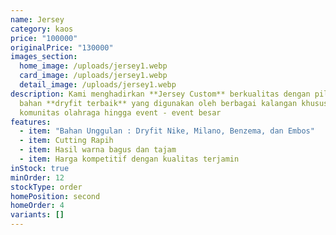 ```yaml
---
name: Jersey
category: kaos
price: "100000"
originalPrice: "130000"
images_section:
  home_image: /uploads/jersey1.webp
  card_image: /uploads/jersey1.webp
  detail_image: /uploads/jersey1.webp
description: K﻿ami menghadirkan **Jersey Custom** berkualitas dengan pilihan
  bahan **dryfit terbaik** yang digunakan oleh berbagai kalangan khususnya
  komunitas olahraga hingga event - event besar
features:
  - item: "Bahan Unggulan : Dryfit Nike, Milano, Benzema, dan Embos"
  - item: Cutting Rapih
  - item: Hasil warna bagus dan tajam
  - item: Harga kompetitif dengan kualitas terjamin
inStock: true
minOrder: 12
stockType: order
homePosition: second
homeOrder: 4
variants: []
---
```

